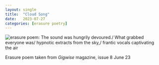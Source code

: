 ```yaml
---
layout: single
title:  "Cloud Song"
date:   2023-07-27
categories: [erasure poetry]
---
```


<img src="https://www.davidralphlewis.co.uk/assets/images/articles/2023/cloudsong.jpeg" alt="erasure poem: The sound was hungrily devoured./ What grabbed everyone was/ hypnotic extracts from the sky,/ frantic vocals captivating the air" title="All the cool kids are listening to indecipherable yet somehow comprehensible messages from the sky in alien languages. Sound of the summer." class="responsive"><br>

Erasure poem taken from *Gigwise* magazine, issue 8 June 23

